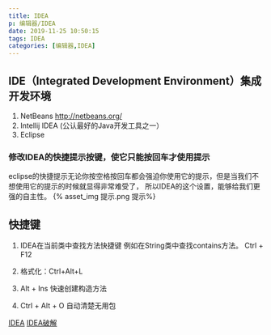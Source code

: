 ```yaml
---
title: IDEA
p: 编辑器/IDEA
date: 2019-11-25 10:50:15
tags: IDEA
categories: [编辑器,IDEA]
---
```

## IDE（Integrated Development Environment）集成开发环境

1. NetBeans <http://netbeans.org/>
2. Intellij IDEA (公认最好的Java开发工具之一）
3. Eclipse

### 修改IDEA的快捷提示按键，使它只能按回车才使用提示

eclipse的快捷提示无论你按空格按回车都会强迫你使用它的提示，但是当我们不想使用它的提示的时候就显得非常难受了，
所以IDEA的这个设置，能够给我们更强的自主性。
{% asset_img 提示.png 提示%}

## 快捷键

1. IDEA在当前类中查找方法快捷键
例如在String类中查找contains方法。
Ctrl + F12

2. 格式化：Ctrl+Alt+L
3. Alt + Ins 快速创建构造方法
4. Ctrl + Alt + O 自动清楚无用包

[IDEA](http://idea.medeming.com/jets/)
[IDEA破解](https://zhile.io/2020/11/18/jetbrains-eval-reset.html)